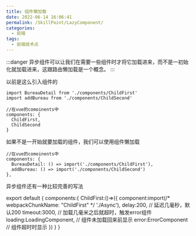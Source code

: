 ```yaml
---
title: 组件懒加载
date: 2022-06-14 16:06:41
permalink: /SkillPoint/LazyComponent/
categories:
  - 前端
tags:
  - 前端技术点
---
```


:::danger
异步组件可以让我们在需要一些组件时才将它加载进来，而不是一初始化就加载进来，这跟路由懒加载是一个概念。
:::

以前是这么引入组件的

```vue
import BureauDetail from './components/ChildFirst'
import addBureau from './components/ChildSecond'

//在vue的comoinents中
components: {
  ChildFirst,
  ChildSecond 
}
```

如果不是一开始就要加载的组件，我们可以使用组件懒加载

```vue
//在vue的comoinents中
components: {
  BureauDetail: () => import('./components/ChildFirst'),
  addBureau: () => import('./components/ChildSecond')
},
```

异步组件还有一种比较完善的写法

export default {
  components:{
    ChildFirst:()=>({
      component:import(/* webpackChunkName: "ChildFirst" */ './Async'),
      delay:200, // 延迟几毫秒，默认200
      timeout:3000, // 加载几毫米之后就超时，触发error组件
      loading:LoadingComponent, // 组件未加载回来前显示
      error:ErrorComponent // 组件超时时显示
    })
  }
}
